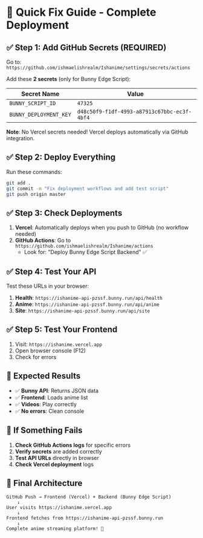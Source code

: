 # 🚀 Quick Fix Guide - Complete Deployment

## ✅ Step 1: Add GitHub Secrets (REQUIRED)

Go to: `https://github.com/ishmaelishrealm/Ishanime/settings/secrets/actions`

Add these **2 secrets** (only for Bunny Edge Script):

| Secret Name | Value |
|-------------|-------|
| `BUNNY_SCRIPT_ID` | `47325` |
| `BUNNY_DEPLOYMENT_KEY` | `d48c50f9-f1df-4993-a87913c67bbc-ec3f-4bf4` |

**Note**: No Vercel secrets needed! Vercel deploys automatically via GitHub integration.

## ✅ Step 2: Deploy Everything

Run these commands:

```bash
git add .
git commit -m "Fix deployment workflows and add test script"
git push origin master
```

## ✅ Step 3: Check Deployments

1. **Vercel**: Automatically deploys when you push to GitHub (no workflow needed)
2. **GitHub Actions**: Go to `https://github.com/ishmaelishrealm/Ishanime/actions`
   - Look for: "Deploy Bunny Edge Script Backend" ✅

## ✅ Step 4: Test Your API

Test these URLs in your browser:

1. **Health**: `https://ishanime-api-pzssf.bunny.run/api/health`
2. **Anime**: `https://ishanime-api-pzssf.bunny.run/api/anime`
3. **Site**: `https://ishanime-api-pzssf.bunny.run/api/site`

## ✅ Step 5: Test Your Frontend

1. Visit: `https://ishanime.vercel.app`
2. Open browser console (F12)
3. Check for errors

## 🎯 Expected Results

- ✅ **Bunny API**: Returns JSON data
- ✅ **Frontend**: Loads anime list
- ✅ **Videos**: Play correctly
- ✅ **No errors**: Clean console

## 🚨 If Something Fails

1. **Check GitHub Actions logs** for specific errors
2. **Verify secrets** are added correctly
3. **Test API URLs** directly in browser
4. **Check Vercel deployment** logs

## 🚀 Final Architecture

```
GitHub Push → Frontend (Vercel) + Backend (Bunny Edge Script)
    ↓
User visits https://ishanime.vercel.app
    ↓
Frontend fetches from https://ishanime-api-pzssf.bunny.run
    ↓
Complete anime streaming platform! 🎌
```
